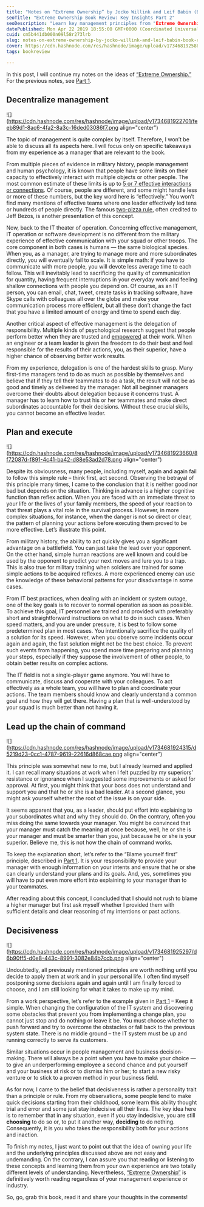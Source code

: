 ```yaml
---
title: "Notes on “Extreme Ownership” by Jocko Willink and Leif Babin (Book Review) - Part 2"
seoTitle: "Extreme Ownership Book Review: Key Insights Part 2"
seoDescription: "Learn key management principles from "Extreme Ownership" on managing, delegating, planning, and decision-making for effective leadership"
datePublished: Mon Apr 22 2019 18:55:00 GMT+0000 (Coordinated Universal Time)
cuid: cm5b441db000n09l58r273lrb
slug: notes-on-extreme-ownership-by-jocko-willink-and-leif-babin-book-review-part-2
cover: https://cdn.hashnode.com/res/hashnode/image/upload/v1734681925882/93d31cdf-4fbe-40e6-85ec-f64a6f3a18ee.png
tags: bookreview

---
```


In this post, I will continue my notes on the ideas of [“Extreme Ownership.”](https://andrewmatveychuk.com/refer/extreme-ownership) For the previous notes, see [Part 1](https://andrewmatveychuk.com/notes-on-extreme-ownership-by-jocko-willink-and-leif-babin-book-review-part-1).

## Decentralize management

![](https://cdn.hashnode.com/res/hashnode/image/upload/v1734681922701/feeb89d1-8ac6-4fa2-8a3c-16ded03086f7.png align="center")

The topic of management is quite complex by itself. Therefore, I won’t be able to discuss all its aspects here. I will focus only on specific takeaways from my experience as a manager that are relevant to the book.

From multiple pieces of evidence in military history, people management and human psychology, it is known that people have some limits on their capacity to effectively interact with multiple objects or other people. The most common estimate of these limits is up to [5 or 7 effective interactions or connections](https://en.wikipedia.org/wiki/The_Magical_Number_Seven,_Plus_or_Minus_Two). Of course, people are different, and some might handle less or more of these numbers, but the key word here is “effectively.” You won’t find many mentions of effective teams where one leader effectively led tens or hundreds of people directly. The famous [two-pizza rule](https://www.google.com/search?q=two+pizza+rule&ie=&oe=), often credited to Jeff Bezos, is another presentation of this concept.

Now, back to the IT theater of operation. Concerning effective management, IT operation or software development is no different from the military experience of effective communication with your squad or other troops. The core component in both cases is humans — the same biological species. When you, as a manager, are trying to manage more and more subordinates directly, you will eventually fail to scale. It is simple math: if you have to communicate with more people, you will devote less average time to each fellow. This will inevitably lead to sacrificing the quality of communication for quantity, having frequent interruptions in your everyday work and feeling shallow connections with people you depend on. Of course, as an IT person, you can email, chat, tweet, create tasks in tracking software, have Skype calls with colleagues all over the globe and make your communication process more efficient, but all these don’t change the fact that you have a limited amount of energy and time to spend each day.

Another critical aspect of effective management is the delegation of responsibility. Multiple kinds of psychological research suggest that people perform better when they are trusted and [empowered](https://en.wikipedia.org/wiki/Locus_of_control) at their work. When an engineer or a team leader is given the freedom to do their best and feel responsible for the results of their actions, you, as their superior, have a higher chance of observing better work results.

From my experience, delegation is one of the hardest skills to grasp. Many first-time managers tend to do as much as possible by themselves and believe that if they tell their teammates to do a task, the result will not be as good and timely as delivered by the manager. Not all beginner managers overcome their doubts about delegation because it concerns trust. A manager has to learn how to trust his or her teammates and make direct subordinates accountable for their decisions. Without these crucial skills, you cannot become an effective leader.

## Plan and execute

![](https://cdn.hashnode.com/res/hashnode/image/upload/v1734681923660/8f72087d-f891-4c41-ba42-d88e53ad2d78.png align="center")

Despite its obviousness, many people, including myself, again and again fail to follow this simple rule – think first, act second. Observing the betrayal of this principle many times, I came to the conclusion that it is neither good nor bad but depends on the situation. Thinking in advance is a higher cognitive function than reflex action. When you are faced with an immediate threat to your life or the lives of your family members, the speed of your reaction to that threat plays a vital role in the survival process. However, in more complex situations, for instance, when the danger is not so direct or clear, the pattern of planning your actions before executing them proved to be more effective. Let’s illustrate this point.

From military history, the ability to act quickly gives you a significant advantage on a battlefield. You can just take the lead over your opponent. On the other hand, simple human reactions are well known and could be used by the opponent to predict your next moves and lure you to a trap. This is also true for military training when soldiers are trained for some simple actions to be acquired reflexes. A more experienced enemy can use the knowledge of these behavioral patterns for your disadvantage in some cases.

From IT best practices, when dealing with an incident or system outage, one of the key goals is to recover to normal operation as soon as possible. To achieve this goal, IT personnel are trained and provided with preferably short and straightforward instructions on what to do in such cases. When speed matters, and you are under pressure, it is best to follow some predetermined plan in most cases. You intentionally sacrifice the quality of a solution for its speed. However, when you observe some incidents occur again and again, the fast solution might not be the best choice. To prevent such events from happening, you spend more time preparing and planning your steps, especially if they suppose the involvement of other people, to obtain better results on complex actions.

The IT field is not a single-player game anymore. You will have to communicate, discuss and cooperate with your colleagues. To act effectively as a whole team, you will have to plan and coordinate your actions. The team members should know and clearly understand a common goal and how they will get there. Having a plan that is well-understood by your squad is much better than not having it.

## Lead up the chain of command

![](https://cdn.hashnode.com/res/hashnode/image/upload/v1734681924315/d5219d23-0cc1-4787-9619-22616d868cae.png align="center")

This principle was somewhat new to me, but I already learned and applied it. I can recall many situations at work when I felt puzzled by my superiors’ resistance or ignorance when I suggested some improvements or asked for approval. At first, you might think that your boss does not understand and support you and that he or she is a bad leader. At a second glance, you might ask yourself whether the root of the issue is on your side.

It seems apparent that you, as a leader, should put effort into explaining to your subordinates what and why they should do. On the contrary, often you miss doing the same towards your manager. You might be convinced that your manager must catch the meaning at once because, well, he or she is your manager and must be smarter than you, just because he or she is your superior. Believe me, this is not how the chain of command works.

To keep the explanation short, let’s refer to the “Blame yourself first” principle, described in [Part 1](https://andrewmatveychuk.com/notes-on-extreme-ownership-by-jocko-willink-and-leif-babin-book-review-part-1). It is your responsibility to provide your manager with enough information on your intents and ensure that he or she can clearly understand your plans and its goals. And, yes, sometimes you will have to put even more effort into explaining to your manager than to your teammates.

After reading about this concept, I concluded that I should not rush to blame a higher manager but first ask myself whether I provided them with sufficient details and clear reasoning of my intentions or past actions.

## Decisiveness

![](https://cdn.hashnode.com/res/hashnode/image/upload/v1734681925297/d6b90ff5-d0e8-443c-8991-3082e84b7ccb.png align="center")

Undoubtedly, all previously mentioned principles are worth nothing until you decide to apply them at work and in your personal life. I often find myself postponing some decisions again and again until I am finally forced to choose, and I am still looking for what it takes to make up my mind.

From a work perspective, let’s refer to the example given in [Part 1](https://andrewmatveychuk.com/notes-on-extreme-ownership-by-jocko-willink-and-leif-babin-book-review-part-1) – Keep it simple. When changing the configuration of the IT system and discovering some obstacles that prevent you from implementing a change plan, you cannot just stop and do nothing or leave it be. You must choose whether to push forward and try to overcome the obstacles or fall back to the previous system state. There is no middle ground – the IT system must be up and running correctly to serve its customers.

Similar situations occur in people management and business decision-making. There will always be a point when you have to make your choice — to give an underperforming employee a second chance and put yourself and your business at risk or to dismiss him or her; to start a new risky venture or to stick to a proven method in your business field.

As for now, I came to the belief that decisiveness is rather a personality trait than a principle or rule. From my observations, some people tend to make quick decisions starting from their childhood, some learn this ability thought trial and error and some just stay indecisive all their lives. The key idea here is to remember that in any situation, even if you stay indecisive, you are still **choosing** to do so or, to put it another way, **deciding** to do nothing. Consequently, it is you who takes the responsibility both for your actions and inaction.

To finish my notes, I just want to point out that the idea of owning your life and the underlying principles discussed above are not easy and undemanding. On the contrary, I can assure you that reading or listening to these concepts and learning them from your own experience are two totally different levels of understanding. Nevertheless, [“Extreme Ownership”](https://andrewmatveychuk.com/refer/extreme-ownership) is definitively worth reading regardless of your management experience or industry.

So, go, grab this book, read it and share your thoughts in the comments!